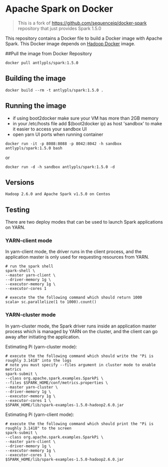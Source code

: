 Apache Spark on Docker
==========

> This is a fork of https://github.com/sequenceiq/docker-spark repository
> that just provides Spark 1.5.0

This repository contains a Docker file to build a Docker image with Apache Spark.
This Docker image depends on [Hadoop Docker](https://github.com/sequenceiq/hadoop-docker) image.

##Pull the image from Docker Repository
```
docker pull antlypls/spark:1.5.0
```

## Building the image
```
docker build --rm -t antlypls/spark:1.5.0 .
```

## Running the image

* if using boot2docker make sure your VM has more than 2GB memory
* in your /etc/hosts file add $(boot2docker ip) as host 'sandbox' to make it easier to access your sandbox UI
* open yarn UI ports when running container
```
docker run -it -p 8088:8088 -p 8042:8042 -h sandbox antlypls/spark:1.5.0 bash
```
or
```
docker run -d -h sandbox antlypls/spark:1.5.0 -d
```

## Versions
```
Hadoop 2.6.0 and Apache Spark v1.5.0 on Centos
```

## Testing

There are two deploy modes that can be used to launch Spark applications on YARN.

### YARN-client mode

In yarn-client mode, the driver runs in the client process, and the application master is only used for requesting resources from YARN.

```
# run the spark shell
spark-shell \
--master yarn-client \
--driver-memory 1g \
--executor-memory 1g \
--executor-cores 1

# execute the the following command which should return 1000
scala> sc.parallelize(1 to 1000).count()
```
### YARN-cluster mode

In yarn-cluster mode, the Spark driver runs inside an application master process which is managed by YARN on the cluster, and the client can go away after initiating the application.

Estimating Pi (yarn-cluster mode):

```
# execute the the following command which should write the "Pi is roughly 3.1418" into the logs
# note you must specify --files argument in cluster mode to enable metrics
spark-submit \
--class org.apache.spark.examples.SparkPi \
--files $SPARK_HOME/conf/metrics.properties \
--master yarn-cluster \
--driver-memory 1g \
--executor-memory 1g \
--executor-cores 1 \
$SPARK_HOME/lib/spark-examples-1.5.0-hadoop2.6.0.jar
```

Estimating Pi (yarn-client mode):

```
# execute the the following command which should print the "Pi is roughly 3.1418" to the screen
spark-submit \
--class org.apache.spark.examples.SparkPi \
--master yarn-client \
--driver-memory 1g \
--executor-memory 1g \
--executor-cores 1 \
$SPARK_HOME/lib/spark-examples-1.5.0-hadoop2.6.0.jar
```
